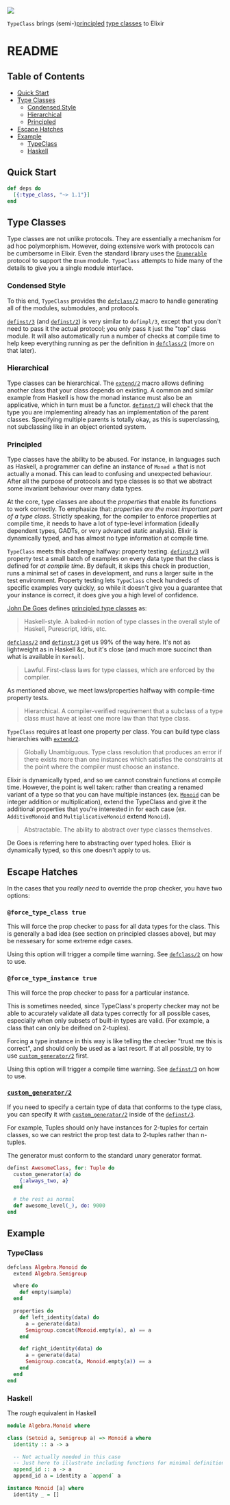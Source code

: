 ![](https://raw.githubusercontent.com/expede/type_class/master/brand/logo.png)

`TypeClass` brings (semi-)[principled](http://degoes.net/articles/principled-typeclasses) [type classes](https://en.wikibooks.org/wiki/Haskell/Classes_and_types) to Elixir

# README

## Table of Contents

- [Quick Start](#quick-start)
- [Type Classes](#type-classes)
  - [Condensed Style](#condensed-style)
  - [Hierarchical](#hierarchical)
  - [Principled](#principled)
- [Escape Hatches](#escape-hatches)
- [Example](#example)
  - [TypeClass](#typeclass)
  - [Haskell](#haskell)

## Quick Start

```elixir
def deps do
  [{:type_class, "~> 1.1"}]
end
```

## Type Classes
Type classes are not unlike protocols. They are essentially a mechanism for ad hoc polymorphism. However, doing extensive work with protocols can be cumbersome in Elixir. Even the standard library uses the [`Enumerable`](https://hexdocs.pm/elixir/Enumerable.html) protocol to support the `Enum` module. `TypeClass` attempts to hide many of the details to give you a single module interface.

### Condensed Style
To this end, `TypeClass` provides the [`defclass/2`](TypeClass.html#defclass/2) macro to handle generating all of the modules, submodules, and protocols.

[`definst/3`](TypeClass.html#definst/3) (and [`definst/2`](TypeClass.html#definst/2)) is very similar to `defimpl/3`, except that you don't need to pass it the actual protocol; you only pass it just the "top" class module. It will also automatically run a number of checks at compile time to help keep everything running as per the definition in [`defclass/2`](TypeClass.html#defclass/2) (more on that later).

### Hierarchical
Type classes can be hierarchical. The [`extend/2`](TypeClass.Dependency.html#extend/2) macro allows defining another class that your class depends on existing. A common and similar example from Haskell is how the monad instance must also be an applicative, which in turn must be a functor. [`definst/3`](TypeClass.html#definst/3) will check that the type you are implementing already has an implementation of the parent classes. Specifying multiple parents is totally okay, as this is superclassing, not subclassing like in an object oriented system.

### Principled
Type classes have the ability to be abused. For instance, in languages such as Haskell, a programmer can define an instance of `Monad a` that is not actually a monad. This can lead to confusing and unexpected behaviour. After all the purpose of protocols and type classes is so that we abstract some invariant behaviour over many data types.

At the core, type classes are about the _properties_ that enable its functions to work correctly. To emphasize that: _properties are the most important part of a type class_. Strictly speaking, for the compiler to enforce properties at compile time, it needs to have a lot of type-level information (ideally dependent types, GADTs, or very advanced static analysis). Elixir is dynamically typed, and has almost no type information at compile time.

`TypeClass` meets this challenge halfway: property testing. [`definst/3`](TypeClass.html#definst/3) will property test a small batch of examples on every data type that the class is defined for _at compile time_. By default, it skips this check in production, runs a minimal set of cases in development, and runs a larger suite in the test environment. Property testing lets `TypeClass` check hundreds of specific examples very quickly, so while it doesn't give you a guarantee that your instance is correct, it does give you a high level of confidence.

[John De Goes](http://degoes.net) defines [principled type classes](http://degoes.net/articles/principled-typeclasses) as:

> Haskell-style. A baked-in notion of type classes in the overall style of Haskell, Purescript, Idris, etc.

[`defclass/2`](TypeClass.html#defclass/2) and [`definst/3`](TypeClass.html#definst/3) get us 99% of the way here. It's not as lightweight as in Haskell &c, but it's close (and much more succinct than what is available in `Kernel`).

> Lawful. First-class laws for type classes, which are enforced by the compiler.

As mentioned above, we meet laws/properties halfway with compile-time property tests.

> Hierarchical. A compiler-verified requirement that a subclass of a type class must have at least one more law than that type class.

`TypeClass` requires at least one property per class. You can build type class hierarchies with [`extend/2`](TypeClass.Dependency.html#extend/2).

> Globally Unambiguous. Type class resolution that produces an error if there exists more than one instances which satisfies the constraints at the point where the compiler must choose an instance.

Elixir is dynamically typed, and so we cannot constrain functions at compile time. However, the point is well taken: rather than creating a renamed variant of a type so that you can have multiple instances (ex. [`Monoid`](https://hexdocs.pm/witchcraft/Witchcraft.Monoid.html#content) can be integer addition or multiplication), extend the TypeClass and give it the additional properties that you're interested in for each case (ex. `AdditiveMonoid` and `MultiplicativeMonoid` extend `Monoid`).

> Abstractable. The ability to abstract over type classes themselves.

De Goes is referring here to abstracting over typed holes. Elixir is dynamically typed, so this one doesn't apply to us.

## Escape Hatches

In the cases that you _really need_ to override the prop checker, you have two options:

### `@force_type_class true`
This will force the prop checker to pass for all data types for the class.
This is generally a bad idea (see section on principled classes above),
but may be nessesary for some extreme edge cases.

Using this option will trigger a compile time warning. See [`defclass/2`](TypeClass.html#defclass/2) on how to use.

### `@force_type_instance true`
This will force the prop checker to pass for a particular instance.

This is sometimes needed, since TypeClass's property checker
may not be able to accurately validate all data types correctly for
all possible cases, especially when only subsets of built-in types are valid.
(For example, a class that can only be deifned on 2-tuples).

Forcing a type instance in this way is like telling
the checker "trust me this is correct", and should only be used as
a last resort. If at all possible, try to use [`custom_generator/2`](TypeClass.Property.Generator.Custom.html#custom_generator/2) first.

Using this option will trigger a compile time warning. See [`definst/3`](TypeClass.html#definst/3) on how to use.

### [`custom_generator/2`](TypeClass.Property.Generator.Custom.html#custom_generator/2)
If you need to specify a certain type of data that conforms to the type class,
you can specify it with [`custom_generator/2`](TypeClass.Property.Generator.Custom.html#custom_generator/2) inside of the [`definst/3`](TypeClass.html#definst/3).

For example, Tuples should only have instances for 2-tuples for certain classes,
so we can restrict the prop test data to 2-tuples rather than n-tuples.

The generator must conform to the standard unary generator format.

```elixir
definst AwesomeClass, for: Tuple do
  custom_generator(a) do
    {:always_two, a}
  end

  # the rest as normal
  def awesome_level(_), do: 9000
end
```

## Example

### TypeClass

```elixir
defclass Algebra.Monoid do
  extend Algebra.Semigroup

  where do
    def empty(sample)
  end

  properties do
    def left_identity(data) do
      a = generate(data)
      Semigroup.concat(Monoid.empty(a), a) == a
    end

    def right_identity(data) do
      a = generate(data)
      Semigroup.concat(a, Monoid.empty(a)) == a
    end
  end
end
```

### Haskell

The _rough_ equivalent in Haskell

```haskell
module Algebra.Monoid where

class (Setoid a, Semigroup a) => Monoid a where
  identity :: a -> a

  -- Not actually needed in this case
  -- Just here to illustrate including functions for minimal definitions
  append_id :: a -> a
  append_id a = identity a `append` a

instance Monoid [a] where
  identity _ = []
```
